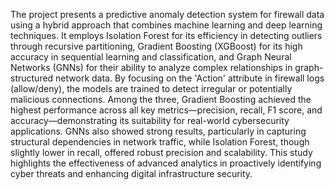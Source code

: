 The project presents a predictive anomaly detection system for firewall data using a hybrid approach that combines machine learning and deep learning techniques. It employs Isolation Forest for its efficiency in detecting outliers through recursive partitioning, Gradient Boosting (XGBoost) for its high accuracy in sequential learning and classification, and Graph Neural Networks (GNNs) for their ability to analyze complex relationships in graph-structured network data. By focusing on the 'Action' attribute in firewall logs (allow/deny), the models are trained to detect irregular or potentially malicious connections. Among the three, Gradient Boosting achieved the highest performance across all key metrics—precision, recall, F1 score, and accuracy—demonstrating its suitability for real-world cybersecurity applications. GNNs also showed strong results, particularly in capturing structural dependencies in network traffic, while Isolation Forest, though slightly lower in recall, offered robust precision and scalability. This study highlights the effectiveness of advanced analytics in proactively identifying cyber threats and enhancing digital infrastructure security.

